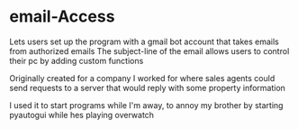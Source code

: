 # email-Access
Lets users set up the program with a gmail bot account that takes emails from authorized emails
The subject-line of the email allows users to control their pc by adding custom functions

Originally created for a company I worked for where sales agents could send requests to a server that would reply with some property information

I used it to start programs while I'm away, to annoy my brother by starting pyautogui while hes playing overwatch
